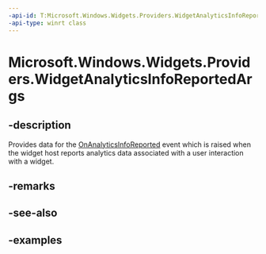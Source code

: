 ```yaml
---
-api-id: T:Microsoft.Windows.Widgets.Providers.WidgetAnalyticsInfoReportedArgs
-api-type: winrt class
---
```


# Microsoft.Windows.Widgets.Providers.WidgetAnalyticsInfoReportedArgs

<!--
public sealed class WidgetAnalyticsInfoReportedArgs
-->


## -description

Provides data for the [OnAnalyticsInfoReported](xref:Microsoft.Windows.Widgets.Providers.IWidgetProviderAnalytics.OnAnalyticsInfoReported(Microsoft.Windows.Widgets.Providers.WidgetAnalyticsInfoReportedArgs)) event which is raised when the widget host reports analytics data associated with a user interaction with a widget.

## -remarks

## -see-also

## -examples


